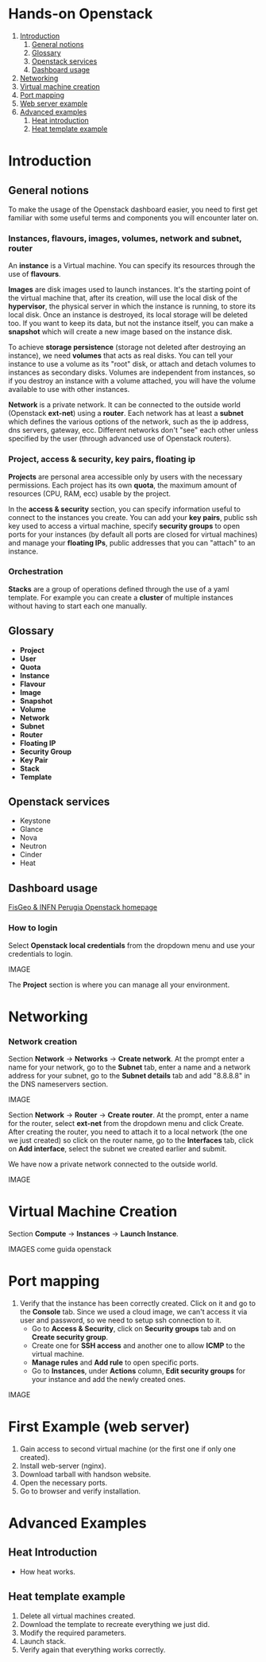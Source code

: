 # Hands-on Openstack

1. [Introduction](#introduction)
    1. [General notions](#general-notion)
    2. [Glossary](#glossary)
    3. [Openstack services](#services)
    4. [Dashboard usage](#dashboard)
2. [Networking](#networking)
3. [Virtual machine creation](#vm-creation)
4. [Port mapping](#port-mapping)
5. [Web server example](#web-server)
6. [Advanced examples](#advanced)
    1. [Heat introduction](#heat-introduction)
    2. [Heat template example](#heat-template)

Introduction<a name="introduction"></a>
=========

General notions<a name="general-notion"></a>
---------

To make the usage of the Openstack dashboard easier, you need to first get familiar with some useful terms and components you will encounter later on.

### Instances, flavours, images, volumes, network and subnet, router

An **instance** is a Virtual machine. You can specify its resources through the use of **flavours**.

**Images** are disk images used to launch instances. It's the starting point of the virtual machine that, after its creation, will use the local disk of the **hypervisor**, the physical server in which the instance is running, to store its local disk. Once an instance is destroyed, its local storage will be deleted too. If you want to keep its data, but not the instance itself, you can make a **snapshot** which will create a new image based on the instance disk.

To achieve **storage persistence** (storage not deleted after destroying an instance), we need **volumes** that acts as real disks. You can tell your instance to use a volume as its "root" disk, or attach and detach volumes to instances as secondary disks. Volumes are independent from instances, so if you destroy an instance with a volume attached, you will have the volume available to use with other instances.

**Network** is a private network. It can be connected to the outside world (Openstack **ext-net**) using a **router**. Each network has at least a **subnet** which defines the various options of the network, such as the ip address, dns servers, gateway, ecc. Different networks don't "see" each other unless specified by the user (through advanced use of Openstack routers).

### Project, access & security, key pairs, floating ip

**Projects** are personal area accessible only by users with the necessary permissions. Each project has its own **quota**, the maximum amount of resources (CPU, RAM, ecc) usable by the project.

In the **access & security** section, you can specify information useful to connect to the instances you create. You can add your **key pairs**, public ssh key used to access a virtual machine, specify **security groups** to open ports for your instances (by default all ports are closed for virtual machines) and manage your **floating IPs**, public addresses that you can "attach" to an instance.

### Orchestration

**Stacks** are a group of operations defined through the use of a yaml template. For example you can create a **cluster** of multiple instances without having to start each one manually.

Glossary<a name="glossary"></a>
---------

* **Project**
* **User**
* **Quota**
* **Instance**
* **Flavour**
* **Image**
* **Snapshot**
* **Volume**
* **Network**
* **Subnet**
* **Router**
* **Floating IP**
* **Security Group**
* **Key Pair**
* **Stack**
* **Template**

Openstack services<a name="services"></a>
---------

* Keystone
* Glance
* Nova
* Neutron
* Cinder
* Heat

Dashboard usage<a name="dashboard"></a>
---------

[FisGeo & INFN Perugia Openstack homepage](http://openstack.fisica.unipg.it/)

### How to login
Select **Openstack local credentials** from the dropdown menu and use your credentials to login.

IMAGE

The **Project** section is where you can manage all your environment.



Networking<a name="networking"></a>
=========

### Network creation

Section **Network** -> **Networks** -> **Create network**. At the prompt enter a name for your network, go to the **Subnet** tab, enter a name and a network address for your subnet, go to the **Subnet details** tab and add "8.8.8.8" in the DNS nameservers section.

IMAGE

Section **Network** -> **Router** -> **Create router**. At the prompt, enter a name for the router, select **ext-net** from the dropdown menu and click Create. After creating the router, you need to attach it to a local network (the one we just created) so click on the router name, go to the **Interfaces** tab, click on **Add interface**, select the subnet we created earlier and submit.

We have now a private network connected to the outside world.

IMAGE

Virtual Machine Creation<a name="vm-creation"></a>
=========

Section **Compute** -> **Instances** -> **Launch Instance**.

IMAGES come guida openstack

Port mapping<a name="port-mapping"></a>
=========

1. Verify that the instance has been correctly created. Click on it and go to the **Console** tab. Since we used a cloud image, we can't access it via user and password, so we need to setup ssh connection to it.
    * Go to **Access & Security**, click on **Security groups** tab and on **Create security group**.
    * Create one for **SSH access** and another one to allow **ICMP** to the virtual machine.
    * **Manage rules** and **Add rule** to open specific ports.
    * Go to **Instances**, under **Actions** column, **Edit security groups** for your instance and add the newly created ones.

  IMAGE

First Example (web server)<a name="web-server"></a>
=========

1. Gain access to second virtual machine (or the first one if only one created).
2. Install web-server (nginx).
3. Download tarball with handson website.
4. Open the necessary ports.
5. Go to browser and verify installation.

Advanced Examples<a name="advanced"></a>
=========

Heat Introduction<a name="heat-introduction"></a>
---------

* How heat works.

Heat template example<a name="heat-template"></a>
---------

1. Delete all virtual machines created.
2. Download the template to recreate everything we just did.
3. Modify the required parameters.
4. Launch stack.
5. Verify again that everything works correctly.
